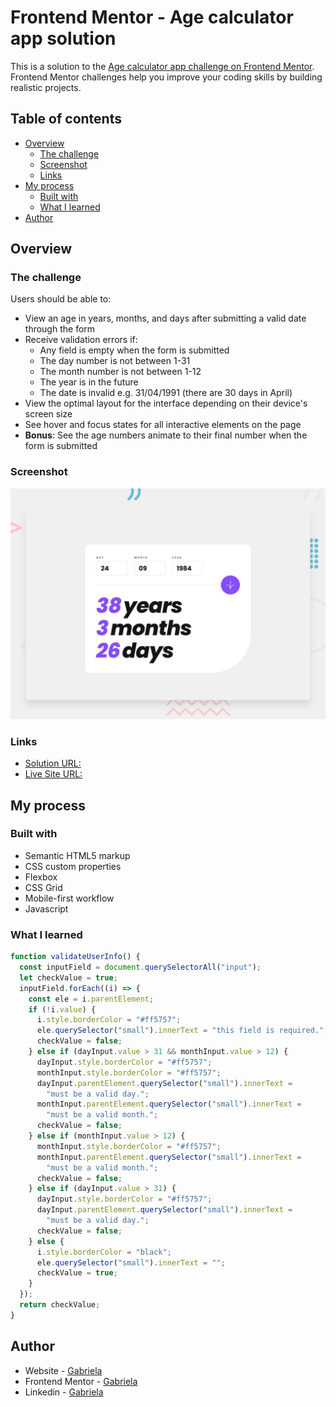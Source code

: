 # Frontend Mentor - Age calculator app solution

This is a solution to the [Age calculator app challenge on Frontend Mentor](https://www.frontendmentor.io/challenges/age-calculator-app-dF9DFFpj-Q). Frontend Mentor challenges help you improve your coding skills by building realistic projects.

## Table of contents

- [Overview](#overview)
  - [The challenge](#the-challenge)
  - [Screenshot](#screenshot)
  - [Links](#links)
- [My process](#my-process)
  - [Built with](#built-with)
  - [What I learned](#what-i-learned)
- [Author](#author)

## Overview

### The challenge

Users should be able to:

- View an age in years, months, and days after submitting a valid date through the form
- Receive validation errors if:
  - Any field is empty when the form is submitted
  - The day number is not between 1-31
  - The month number is not between 1-12
  - The year is in the future
  - The date is invalid e.g. 31/04/1991 (there are 30 days in April)
- View the optimal layout for the interface depending on their device's screen size
- See hover and focus states for all interactive elements on the page
- **Bonus**: See the age numbers animate to their final number when the form is submitted

### Screenshot

![](./design/desktop-preview.jpg)

### Links

- [Solution URL:](https://github.com/PaulaR-05/Age-calculator-Frontend-Mentor)
- [Live Site URL: ](https://paular-05.github.io/Age-calculator-Frontend-Mentor/)

## My process

### Built with

- Semantic HTML5 markup
- CSS custom properties
- Flexbox
- CSS Grid
- Mobile-first workflow
- Javascript

### What I learned

```js
function validateUserInfo() {
  const inputField = document.querySelectorAll("input");
  let checkValue = true;
  inputField.forEach((i) => {
    const ele = i.parentElement;
    if (!i.value) {
      i.style.borderColor = "#ff5757";
      ele.querySelector("small").innerText = "this field is required.";
      checkValue = false;
    } else if (dayInput.value > 31 && monthInput.value > 12) {
      dayInput.style.borderColor = "#ff5757";
      monthInput.style.borderColor = "#ff5757";
      dayInput.parentElement.querySelector("small").innerText =
        "must be a valid day.";
      monthInput.parentElement.querySelector("small").innerText =
        "must be a valid month.";
      checkValue = false;
    } else if (monthInput.value > 12) {
      monthInput.style.borderColor = "#ff5757";
      monthInput.parentElement.querySelector("small").innerText =
        "must be a valid month.";
      checkValue = false;
    } else if (dayInput.value > 31) {
      dayInput.style.borderColor = "#ff5757";
      dayInput.parentElement.querySelector("small").innerText =
        "must be a valid day.";
      checkValue = false;
    } else {
      i.style.borderColor = "black";
      ele.querySelector("small").innerText = "";
      checkValue = true;
    }
  });
  return checkValue;
}
```

## Author

- Website - [Gabriela](https://github.com/PaulaR-05)
- Frontend Mentor - [Gabriela](https://www.frontendmentor.io/profile/PaulaR-05)
- Linkedin - [Gabriela](https://www.linkedin.com/in/gabriela-de-paula-340a9027a/)
